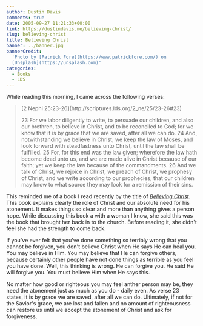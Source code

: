```yaml
---
author: Dustin Davis
comments: true
date: 2005-09-27 11:21:33+00:00
link: https://dustindavis.me/believing-christ/
slug: believing-christ
title: Believing Christ
banner: ../banner.jpg
bannerCredit:
  'Photo by [Patrick Fore](https://www.patrickfore.com/) on
  [Unsplash](https://unsplash.com)'
categories:
  - Books
  - LDS
---
```


While reading this morning, I came across the following verses:

<blockquote>[2 Nephi 25:23-26](http://scriptures.lds.org/2_ne/25/23-26#23)

23 For we labor diligently to write, to persuade our children, and also our
brethren, to believe in Christ, and to be reconciled to God; for we know that it
is by grace that we are saved, after all we can do. 24 And, notwithstanding we
believe in Christ, we keep the law of Moses, and look forward with steadfastness
unto Christ, until the law shall be fulfilled. 25 For, for this end was the law
given; wherefore the law hath become dead unto us, and we are made alive in
Christ because of our faith; yet we keep the law because of the commandments. 26
And we talk of Christ, we rejoice in Christ, we preach of Christ, we prophesy of
Christ, and we write according to our prophecies, that our children may know to
what source they may look for a remission of their sins.</blockquote>

This reminded me of a book I read recently by the title of
_[Believing Christ](http://deseretbook.com/store/product?sku=4499076)_. This
book explains clearly the role of Christ and our absolute need for his
atonement. It makes things so clear and more than anything gives a person hope.
While discussing this book a with a woman I know, she said this was the book
that brought her back in to the church. Before reading it, she didn't feel she
had the strength to come back.

If you've ever felt that you've done something so terribly wrong that you cannot
be forgiven, you don't believe Christ when He says He can heal you. You may
believe in Him. You may believe that He can forgive others, because certainly
other people have not done things as terrible as you feel you have done. Well,
this thinking is wrong. He can forgive you. He said He will forgive you. You
must believe Him when He says this.

No matter how good or righteous you may feel anther person may be, they need the
atonement just as much as you do - daily even. As verse 23 states, it is by
grace we are saved, after all we can do. Ultimately, if not for the Savior's
grace, we are lost and fallen and no amount of righteousness can restore us
until we accept the atonement of Christ and ask for forgiveness.
